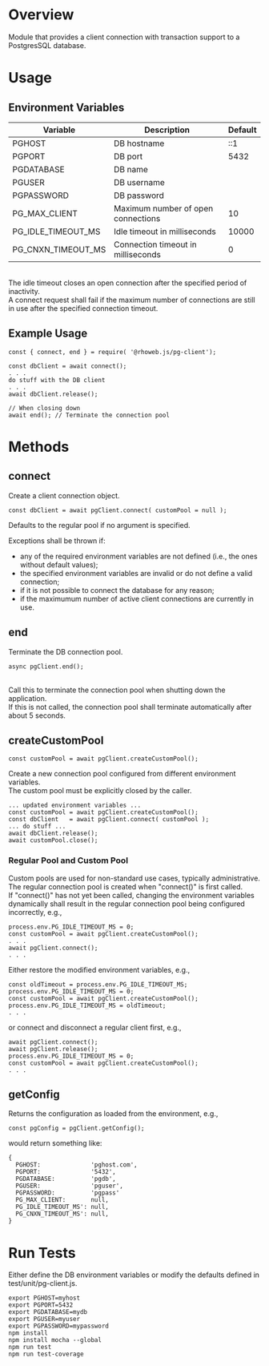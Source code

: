 # Overview
Module that provides a client connection with transaction support to a PostgresSQL database.

# Usage

## Environment Variables

| Variable            | Description                        | Default   |
|---------------------|------------------------------------|-----------|
| PGHOST              | DB hostname                        | ::1       |
| PGPORT              | DB port                            | 5432      |
| PGDATABASE          | DB name                            |           |
| PGUSER              | DB username                        |           |
| PGPASSWORD          | DB password                        |           |
| PG_MAX_CLIENT       | Maximum number of open connections | 10        |
| PG_IDLE_TIMEOUT_MS  | Idle timeout in milliseconds       | 10000     |
| PG_CNXN_TIMEOUT_MS  | Connection timeout in milliseconds | 0         |

<br>The idle timeout closes an open connection after the specified period of inactivity.
<br>A connect request shall fail if the maximum number of connections are still in use after the specified connection timeout.

## Example Usage

    const { connect, end } = require( '@rhoweb.js/pg-client');

    const dbClient = await connect();
    . . .
    do stuff with the DB client
    . . .
    await dbClient.release();

    // When closing down
    await end(); // Terminate the connection pool

# Methods

## connect

Create a client connection object.

    const dbClient = await pgClient.connect( customPool = null );

Defaults to the regular pool if no argument is specified.

Exceptions shall be thrown if:
  - any of the required environment variables are not defined (i.e., the ones without default values);
  - the specified environment variables are invalid or do not define a valid connection;
  - if it is not possible to connect the database for any reason;
  - if the maximumum number of active client connections are currently in use.

## end

Terminate the DB connection pool.

    async pgClient.end();

<br>Call this to terminate the connection pool when shutting down the application.
<br>If this is not called, the connection pool shall terminate automatically after about 5 seconds.

## createCustomPool

    const customPool = await pgClient.createCustomPool();

Create a new connection pool configured from different environment variables.
<br>The custom pool must be explicitly closed by the caller.

    ... updated environment variables ...
    const customPool = await pgClient.createCustomPool();
    const dbClient   = await pgClient.connect( customPool );
    ... do stuff ...
    await dbClient.release();
    await customPool.close();

### Regular Pool and Custom Pool

Custom pools are used for non-standard use cases, typically administrative.
<br>The regular connection pool is created when "connect()" is first called.
<br>If "connect()" has not yet been called, changing the environment variables dynamically shall result in the regular connection pool being configured incorrectly, e.g.,

    process.env.PG_IDLE_TIMEOUT_MS = 0;
    const customPool = await pgClient.createCustomPool();
    . . .
    await pgClient.connect();
    . . .

Either restore the modified environment variables, e.g.,

    const oldTimeout = process.env.PG_IDLE_TIMEOUT_MS;
    process.env.PG_IDLE_TIMEOUT_MS = 0;
    const customPool = await pgClient.createCustomPool();
    process.env.PG_IDLE_TIMEOUT_MS = oldTimeout;
    . . .

or connect and disconnect a regular client first, e.g.,

    await pgClient.connect();
    await pgClient.release();
    process.env.PG_IDLE_TIMEOUT_MS = 0;
    const customPool = await pgClient.createCustomPool();
    . . .

## getConfig
Returns the configuration as loaded from the environment, e.g.,

    const pgConfig = pgClient.getConfig();

would return something like:

    {
      PGHOST:              'pghost.com',
      PGPORT:              '5432',
      PGDATABASE:          'pgdb',
      PGUSER:              'pguser',
      PGPASSWORD:          'pgpass'
      PG_MAX_CLIENT:       null,
      PG_IDLE_TIMEOUT_MS': null,
      PG_CNXN_TIMEOUT_MS': null,
    }


# Run Tests

Either define the DB environment variables or modify the defaults defined in test/unit/pg-client.js.

    export PGHOST=myhost
    export PGPORT=5432
    export PGDATABASE=mydb
    export PGUSER=myuser
    export PGPASSWORD=mypassword
    npm install
    npm install mocha --global
    npm run test
    npm run test-coverage
    
